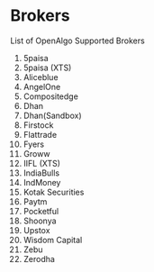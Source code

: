 # Brokers

List of OpenAlgo Supported Brokers



1. 5paisa
2. 5paisa (XTS)
3. Aliceblue
4. AngelOne
5. Compositedge
6. Dhan
7. Dhan(Sandbox)
8. Firstock
9. Flattrade
10. Fyers
11. Groww
12. IIFL (XTS)
13. IndiaBulls
14. IndMoney
15. Kotak Securities
16. Paytm
17. Pocketful
18. Shoonya
19. Upstox
20. Wisdom Capital
21. Zebu&#x20;
22. Zerodha

